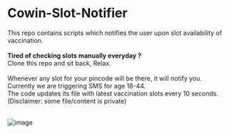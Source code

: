 # Cowin-Slot-Notifier
This repo contains scripts which notifies the user upon slot availability of vaccination. <br><br>
**Tired of checking slots manually everyday ?** <br>
Clone this repo and sit back, Relax. <br><br>
Whenever any slot for your pincode will be there, it will notify you. <br>
Currently we are triggering SMS for age 18-44. <br>
The code updates its file with latest vaccination slots every 10 seconds.<br>
(Disclaimer: some file/content is private) <br>
<br>




![image](https://user-images.githubusercontent.com/60480125/118422842-96460480-b6e1-11eb-9703-a0f82285c9bd.png)


